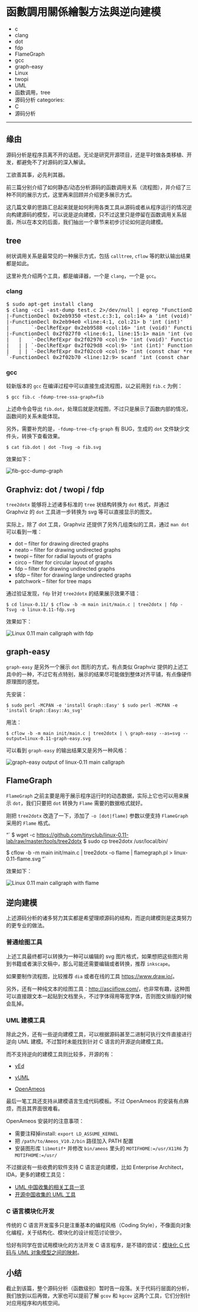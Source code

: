 # 函數調用關係繪製方法與逆向建模


  - c
  - clang
  - dot
  - fdp
  - FlameGraph
  - gcc
  - graph-easy
  - Linux
  - twopi
  - UML
  - 函数调用，tree
  - 源码分析
categories:
  - C
  - 源码分析
---


## 缘由

源码分析是程序员离不开的话题。无论是研究开源项目，还是平时做各类移植、开发，都避免不了对源码的深入解读。

工欲善其事，必先利其器。

前三篇分别介绍了如何静态/动态分析源码的函数调用关系（流程图），并介绍了三种不同的展示方式，这里再来回顾并介绍更多展示方式。

这几篇文章的思路汇总起来就是如何利用各类工具从源码或者从程序运行的情况逆向构建源码的模型，可以说是逆向建模，只不过这里只是停留在函数调用关系层面，所以在本文的后面，我们抽出一个章节来初步讨论如何逆向建模。

## tree

树状调用关系是最常见的一种展示方式，包括 `calltree`, `cflow` 等的默认输出结果都是如此。

这里补充介绍两个工具，都是编译器，一个是 `clang`，一个是 `gcc`。

### clang

<pre>$ sudo apt-get install clang
$ clang -cc1 -ast-dump test.c 2>/dev/null | egrep "FunctionDecl|Function "
|-FunctionDecl 0x2eb9350 &lt;test.c:3:1, col:14> a 'int (void)'
|-FunctionDecl 0x2eb94e0 &lt;line:4:1, col:21> b 'int (int)'
|       `-DeclRefExpr 0x2eb9588 &lt;col:16> 'int (void)' Function 0x2eb9350 'a' 'int (void)'
|-FunctionDecl 0x2f027f0 &lt;line:6:1, line:15:1> main 'int (void)'
|   |   `-DeclRefExpr 0x2f02970 &lt;col:9> 'int (void)' Function 0x2eb9350 'a' 'int (void)'
|   | | `-DeclRefExpr 0x2f029d8 &lt;col:9> 'int (int)' Function 0x2eb94e0 'b' 'int (int)'
|   | | `-DeclRefExpr 0x2f02cc0 &lt;col:9> 'int (const char *restrict, ...)' Function 0x2f02b70 'scanf' 'int (const char *restrict, ...)'
`-FunctionDecl 0x2f02b70 &lt;line:12:9> scanf 'int (const char *restrict, ...)' extern
</pre>

### gcc

较新版本的 `gcc` 在编译过程中可以直接生成流程图，以之前用到 `fib.c` 为例：

`$ gcc fib.c -fdump-tree-ssa-graph=fib`

上述命令会导出 `fib.dot`，处理后就是流程图，不过只是展示了函数内部的情况，函数间的关系未能体现。

另外，需要补充的是，`-fdump-tree-cfg-graph` 有 BUG，生成的 `dot` 文件缺少文件头，转换下查看效果。

`$ cat fib.dot | dot -Tsvg -o fib.svg`

效果如下：

![fib-gcc-dump-graph][2]

## Graphviz: dot / twopi / fdp

`tree2dotx` 能够将上述诸多标准的 `tree` 状结构转换为 `dot` 格式，并通过 Graphviz 的 `dot` 工具进一步转换为 svg 等可以直接显示的图文。

实际上，除了 dot 工具，Graphviz 还提供了另外几组类似的工具，通过 `man dot` 可以看到一堆：

  * dot &#8211; filter for drawing directed graphs
  * neato &#8211; filter for drawing undirected graphs
  * twopi &#8211; filter for radial layouts of graphs
  * circo &#8211; filter for circular layout of graphs
  * fdp &#8211; filter for drawing undirected graphs
  * sfdp &#8211; filter for drawing large undirected graphs
  * patchwork &#8211; filter for tree maps

通过验证发现，`fdp` 针对 `tree2dotx` 的结果展示效果不错：

`$ cd linux-0.11/
$ cflow -b -m main init/main.c | tree2dotx | fdp -Tsvg -o linux-0.11-fdp.svg`

效果如下：

![Linux 0.11 main callgraph with fdp][3]

## graph-easy

`graph-easy` 是另外一个展示 `dot` 图形的方式，有点类似 Graphviz 提供的上述工具中的一种，不过它有点特别，展示的结果尽可能做到整体对齐平铺，有点像硬件原理图的感觉。

先安装：

`$ sudo perl -MCPAN -e 'install Graph::Easy'
$ sudo perl -MCPAN -e 'install Graph::Easy::As_svg'`

用法：

`$ cflow -b -m main init/main.c | tree2dotx | \
        graph-easy --as=svg --output=linux-0.11-graph-easy.svg`

可以看到 `graph-easy` 的输出结果又是另外一种风格：

![graph-easy output of linux-0.11 main callgraph][4]

## FlameGraph

`FlameGraph` 之前主要是用于展示程序运行时的动态数据，实际上它也可以用来展示 `dot`，我们只要把 `dot` 转换为 `Flame` 需要的数据格式就好。

刚把 `tree2dotx` 改造了一下，添加了 `-o [dot|flame]` 参数以便支持 `FlameGraph` 采用的 `Flame` 格式。

&#8220;\` $ wget -c https://github.com/tinyclub/linux-0.11-lab/raw/master/tools/tree2dotx $ sudo cp tree2dotx /usr/local/bin/

$ cflow -b -m main init/main.c | tree2dotx -o flame | flamegraph.pl > linux-0.11-flame.svg &#8220;\`

效果如下：

![Linux 0.11 main callgraph with flame][5]

## 逆向建模

上述源码分析的诸多努力其实都是希望理顺源码的结构，而逆向建模则是这类努力的更专业的做法。

### 普通绘图工具

上述工具最终都可以转换为一种可以编辑的 svg 图片格式，如果想把这些图片用到书籍或者演示文稿中，那么可能还需要编辑或者转换，推荐 `inkscape`。

如果要制作流程图，比较推荐 `dia` 或者在线的工具 <https://www.draw.io/>。

另外，还有一种纯文本的绘图工具：<http://asciiflow.com/>，也非常有趣，这种图可以直接跟文本一起贴到文档里头，不过字体得用等宽字体，否则图文排版的时候会乱掉。

### UML 建模工具

除此之外，还有一些逆向建模工具，可以根据源码甚至二进制可执行文件直接进行逆向 UML 建模。不过暂时未能找到针对 C 语言的开源逆向建模工具。

而不支持逆向的建模工具则比较多，开源的有：

  * [yEd][6]

  * [yUML][7]

  * [OpenAmeos][8]

最后一笔工具还支持从建模语言生成代码模板。不过 OpenAmeos 的安装有点麻烦，而且其界面很难看。

OpenAmeos 安装时的注意事项：

  * 需要注释掉install: `export LD_ASSUME_KERNEL`
  * 把 `/path/to/Ameos_V10.2/bin` 路径加入 PATH 配置
  * 安装图形库 `libmotif*` 并修改 `bin/ameos` 里头的 `MOTIFHOME:=/usr/X11R6` 为 `MOTIFHOME:=/usr/`

不过据说有一些收费的软件支持 C 语言逆向建模，比如 Enterprise Architect，IDA，更多的建模工具见：

  * [UML 中国收集的相关工具一览][9]
  * [开源中国收集的 UML 工具][10]

### C 语言模块化开发

传统的 C 语言开发蛮多只是注重基本的编程风格（Coding Style），不像面向对象化编程，关于结构化、模块化的设计规范讨论很少。

恰好有同学在尝试用模块化的方法开发 C 语言程序，是不错的尝试：[模块化 C 代码与 UML 对象模型之间的映射][11]。

## 小结

截止到该篇，整个源码分析（函数级别）暂时告一段落。关于代码行层面的分析，我们放到以后再做，大家也可以提前了解 `gcov` 和 `kgcov` 这两个工具，它们分别针对应用程序和内核空间。





 [1]: http://tinylab.org
 [2]: /wp-content/uploads/2015/04/callgraph/fib-gcc-dump-graph.svg
 [3]: /wp-content/uploads/2015/04/callgraph/linux-0.11-fdp.svg
 [4]: /wp-content/uploads/2015/04/callgraph/linux-0.11-graph-easy.svg
 [5]: /wp-content/uploads/2015/04/callgraph/linux-0.11-flame.svg
 [6]: http://www.yworks.com/en/products_download.php
 [7]: http://www.yuml.me/diagram/scruffy/usecase/draw
 [8]: https://www.scopeforge.de/cb/project/8
 [9]: http://www.umlchina.com/Tools/Newindex1.htm
 [10]: http://www.oschina.net/project/tag/177/uml?sort=view&lang=0&os=37
 [11]: http://www.uml.org.cn/oobject/201201121.asp
